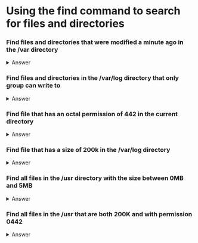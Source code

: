 # Using the find command to search for files and directories


### Find files and directories that were modified a minute ago in the /var directory


<details><summary>Answer</summary>

```bash
find /var -cmin -1

```

</details>

### Find files and directories in the /var/log directory that only group can write to


<details><summary>Answer</summary>

```bash
find /var/log/ -perm /g=w

```

</details>

### Find file that has an octal permission of 442 in the current directory


<details><summary>Answer</summary>

```bash
find -perm 442

```

</details>

### Find file that has a size of 200k in the /var/log directory


<details><summary>Answer</summary>

```bash
find /var/log -size 200k

```

</details>


### Find all files in the /usr directory with the size between 0MB and 5MB

<details><summary>Answer</summary>

```bash
sudo find /usr -type f -size +0M -size -5M

```

</details>


### Find all files in the /usr that are both 200K and with permission 0442

<details><summary>Answer</summary>

```bash
sudo find /usr -type f -size 200k -o -perm 0442

```

</details>
